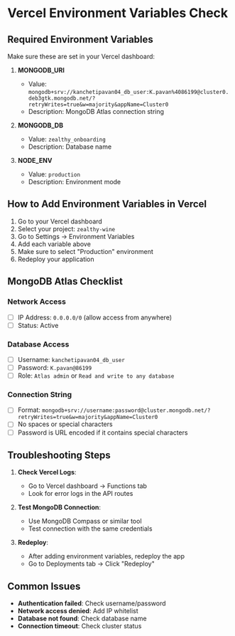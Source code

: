 # Vercel Environment Variables Check

## Required Environment Variables

Make sure these are set in your Vercel dashboard:

1. **MONGODB_URI**
   - Value: `mongodb+srv://kanchetipavan04_db_user:K.pavan%4086199@cluster0.deb3gtk.mongodb.net/?retryWrites=true&w=majority&appName=Cluster0`
   - Description: MongoDB Atlas connection string

2. **MONGODB_DB**
   - Value: `zealthy_onboarding`
   - Description: Database name

3. **NODE_ENV**
   - Value: `production`
   - Description: Environment mode

## How to Add Environment Variables in Vercel

1. Go to your Vercel dashboard
2. Select your project: `zealthy-wine`
3. Go to Settings → Environment Variables
4. Add each variable above
5. Make sure to select "Production" environment
6. Redeploy your application

## MongoDB Atlas Checklist

### Network Access
- [ ] IP Address: `0.0.0.0/0` (allow access from anywhere)
- [ ] Status: Active

### Database Access
- [ ] Username: `kanchetipavan04_db_user`
- [ ] Password: `K.pavan@86199`
- [ ] Role: `Atlas admin` or `Read and write to any database`

### Connection String
- [ ] Format: `mongodb+srv://username:password@cluster.mongodb.net/?retryWrites=true&w=majority&appName=Cluster0`
- [ ] No spaces or special characters
- [ ] Password is URL encoded if it contains special characters

## Troubleshooting Steps

1. **Check Vercel Logs**:
   - Go to Vercel dashboard → Functions tab
   - Look for error logs in the API routes

2. **Test MongoDB Connection**:
   - Use MongoDB Compass or similar tool
   - Test connection with the same credentials

3. **Redeploy**:
   - After adding environment variables, redeploy the app
   - Go to Deployments tab → Click "Redeploy"

## Common Issues

- **Authentication failed**: Check username/password
- **Network access denied**: Add IP whitelist
- **Database not found**: Check database name
- **Connection timeout**: Check cluster status
